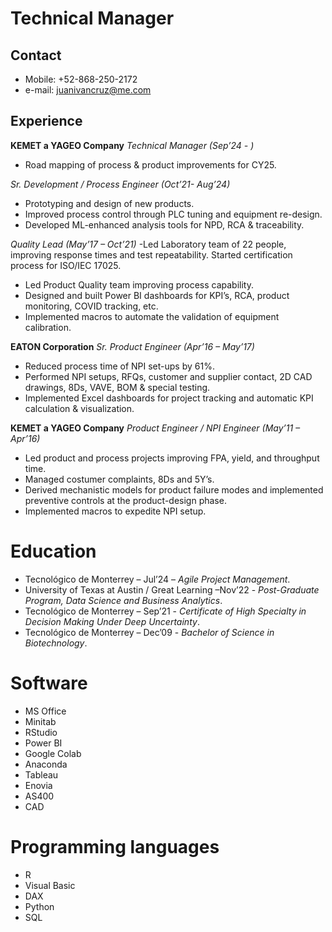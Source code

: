 # Technical Manager

## Contact
- Mobile: +52-868-250-2172
- e-mail: juanivancruz@me.com

## Experience
**KEMET a YAGEO Company**
*Technical Manager (Sep’24 - )*
- Road mapping of process & product improvements for CY25.

*Sr. Development / Process Engineer (Oct’21- Aug’24)*
- Prototyping and design of new products.
- Improved process control through PLC tuning and equipment re-design.
- Developed ML-enhanced analysis tools for NPD, RCA & traceability.

*Quality Lead (May’17 – Oct’21)*
-Led Laboratory team of 22 people, improving response times and test repeatability. Started certification process for ISO/IEC 17025.
- Led Product Quality team improving process capability.
- Designed and built Power BI dashboards for KPI’s, RCA, product monitoring, COVID tracking, etc.
- Implemented macros to automate the validation of equipment calibration.

**EATON Corporation**
*Sr. Product Engineer (Apr’16 – May’17)*
- Reduced process time of NPI set-ups by 61%.
- Performed NPI setups, RFQs, customer and supplier contact, 2D CAD drawings, 8Ds, VAVE, BOM & special testing.
- Implemented Excel dashboards for project tracking and automatic KPI calculation & visualization.

**KEMET a YAGEO Company**
*Product Engineer / NPI Engineer (May’11 – Apr’16)*
- Led product and process projects improving FPA, yield, and throughput time.
- Managed costumer complaints, 8Ds and 5Y’s.
- Derived mechanistic models for product failure modes and implemented preventive controls at the product-design phase.
- Implemented macros to expedite NPI setup.

# Education
- Tecnológico de Monterrey – Jul’24 – *Agile Project Management*.
- University of Texas at Austin / Great Learning –Nov’22 - *Post-Graduate Program, Data Science and Business Analytics*.
- Tecnológico de Monterrey – Sep’21 - *Certificate of High Specialty in Decision Making Under Deep Uncertainty*.
- Tecnológico de Monterrey – Dec’09 - *Bachelor of Science in Biotechnology*.

# Software
- MS Office
- Minitab
- RStudio
- Power BI  
- Google Colab
- Anaconda
- Tableau
- Enovia
- AS400
- CAD

# Programming languages
- R
- Visual Basic
- DAX
- Python
- SQL
